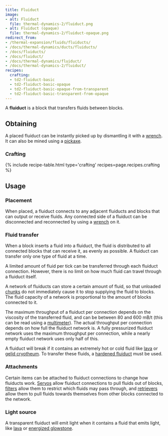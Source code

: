 ```yaml
---
title: Fluiduct
image:
- alt: Fluiduct
  file: thermal-dynamics-2/fluiduct.png
- alt: Fluiduct (opaque)
  file: thermal-dynamics-2/fluiduct-opaque.png
redirect_from:
- /thermal-expansion/fluids/fluiducts/
- /docs/thermal-dynamics/ducts/fluiducts/
- /docs/fluiducts/
- /docs/fluiduct/
- /docs/thermal-dynamics/fluiduct/
- /docs/thermal-dynamics-2/fluiduct/
recipes:
  crafting:
  - td2-fluiduct-basic
  - td2-fluiduct-basic-opaque
  - td2-fluiduct-basic-opaque-from-transparent
  - td2-fluiduct-basic-transparent-from-opaque
---
```


A **fluiduct** is a block that transfers fluids between blocks.


Obtaining
---------

A placed fluiduct can be instantly picked up by dismantling it with a
[wrench](/docs/1.12/wrenches/). It can also be mined using a
[pickaxe](https://minecraft.gamepedia.com/Pickaxe).

### Crafting
{% include recipe-table.html type='crafting' recipes=page.recipes.crafting %}


Usage
-----

### Placement
When placed, a fluiduct connects to any adjacent fluiducts and blocks that can
output or receive fluids. Any connected side of a fluiduct can be disconnected
and reconnected by using a [wrench](/docs/1.12/wrenches/) on it.

### Fluid transfer
When a block inserts a fluid into a fluiduct, the fluid is distributed to all
connected blocks that can receive it, as evenly as possible. A fluiduct can
transfer only one type of fluid at a time.

A limited amount of fluid per tick can be transferred through each fluiduct
connection. However, there is no limit on how much fluid can travel through a
fluiduct itself.

A network of fluiducts can store a certain amount of fluid, so that unloaded
[chunks](https://minecraft.gamepedia.com/Chunk) do not immediately cause it to
stop supplying the fluid to blocks. The fluid capacity of a network is
proportional to the amount of blocks connected to it.

The maximum throughput of a fluiduct per connection depends on the viscosity of
the transferred fluid, and can be between 80 and 600 mB/t (this can be read
using a [multimeter](/docs/1.12/thermal-foundation-2/multimeter/)). The actual throughput per connection
depends on how full the fluiduct network is. A fully pressurized fluiduct
network uses the maximum throughput per connection, while a nearly empty
fluiduct network uses only half of this.

A fluiduct will break if it contains an extremely hot or cold fluid like
[lava](https://minecraft.gamepedia.com/Lava) or [gelid
cryotheum](/docs/1.12/thermal-foundation-2/gelid-cryotheum/). To transfer these fluids, a [hardened
fluiduct](/docs/1.12/thermal-dynamics-2/hardened-fluiduct/) must be used.

### Attachments
Certain items can be attached to fluiduct connections to change how fluiducts
work. [Servos](/docs/1.12/thermal-dynamics-2/servos/) allow fluiduct connections to pull fluids out of
blocks, [filters](/docs/1.12/thermal-dynamics-2/filters/) allow them to restrict which fluids may pass
through, and [retrievers](/docs/1.12/thermal-dynamics-2/retrievers/) allow them to pull fluids towards
themselves from other blocks connected to the network.

### Light source
A transparent fluiduct will emit light when it contains a fluid that emits
light, like [lava](https://minecraft.gamepedia.com/Lava) or [energized
glowstone](/docs/1.12/thermal-foundation-2/energized-glowstone/).
